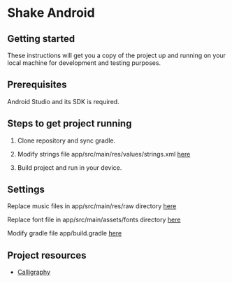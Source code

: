 # Shake Android

## Getting started

These instructions will get you a copy of the project up and running on your local machine for development and testing purposes.

## Prerequisites

Android Studio and its SDK is required.

## Steps to get project running

1) Clone repository and sync gradle.

2) Modify strings file app/src/main/res/values/strings.xml [here](https://github.com/kartikeybhardwaj/shake-android/blob/master/app/src/main/res/values/strings.xml)

3) Build project and run in your device.

## Settings

Replace music files in app/src/main/res/raw directory [here](https://github.com/kartikeybhardwaj/shake-android/tree/master/app/src/main/res/raw)

Replace font file in app/src/main/assets/fonts directory [here](https://github.com/kartikeybhardwaj/shake-android/tree/master/app/src/main/assets/fonts)

Modify gradle file app/build.gradle [here](https://github.com/kartikeybhardwaj/shake-android/blob/master/app/build.gradle)

## Project resources

- [Calligraphy](https://github.com/chrisjenx/Calligraphy)
